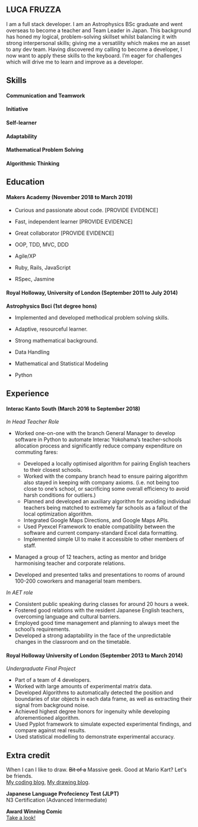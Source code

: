 ## LUCA FRUZZA

I am a full stack developer.  I am an Astrophysics BSc graduate and went overseas to become a teacher and Team Leader in Japan.  This background has honed my logical, problem-solving skillset whilst balancing it with strong interpersonal skills; giving me a versatility which makes me an asset to any dev team.  Having discovered my calling to become a developer, I now want to apply these skills to the keyboard.  I’m eager for challenges which will drive me to learn and improve as a developer.

## Skills

#### Communication and Teamwork

#### Initiative

#### Self-learner

#### Adaptability

#### Mathematical Problem Solving

#### Algorithmic Thinking

## Education

#### Makers Academy (November 2018 to March 2019)

* Curious and passionate about code. [PROVIDE EVIDENCE]
* Fast, independent learner [PROVIDE EVIDENCE]
* Great collaborator [PROVIDE EVIDENCE]

* OOP, TDD, MVC, DDD
* Agile/XP
* Ruby, Rails, JavaScript
* RSpec, Jasmine

#### Royal Holloway, University of London (September 2011 to July 2014)

**Astrophysics Bsci (1st degree hons)**

* Implemented and developed methodical problem solving skills.
* Adaptive, resourceful learner.
* Strong mathematical background.


* Data Handling
* Mathematical and Statistical Modeling
* Python



## Experience

#### Interac Kanto South (March 2016 to September 2018)    
*In Head Teacher Role*  
* Worked one-on-one with the branch General Manager to develop software in Python to automate Interac Yokohama’s teacher-schools allocation process and significantly reduce company expenditure on commuting fares:
  * Developed a locally optimised algorithm for pairing English teachers to their closest schools.
  * Worked with the company branch head to ensure pairing algorithm also stayed in keeping with company axioms. (i.e. not being too close to one’s school, or sacrificing some overall efficiency to avoid harsh conditions for outliers.) 
  * Planned and developed an auxiliary algorithm  for avoiding individual teachers being matched to extremely far schools as a fallout of the local optimization algorithm. 
  * Integrated Google Maps Directions, and Google Maps APIs.
  * Used Pyexcel Framework to enable compatibility between the software and current company-standard Excel data formatting. 
  * Implemented simple UI to make it accessible to other members of staff.

* Managed a group of 12 teachers, acting as mentor and bridge harmonising teacher and corporate relations.
* Developed and presented talks and presentations to rooms of around 100-200 coworkers and managerial team members.
  
*In AET role*

* Consistent public speaking during classes for around 20 hours a week.
* Fostered good relations with the resident Japanese English teachers, overcoming language and cultural barriers.
* Employed good time management and planning to always meet the school’s requirements.
* Developed a strong adaptability in the face of the unpredictable changes in the classroom and on the timetable. 


#### Royal Holloway University of London (September 2013 to March 2014)   
*Undergraduate Final Project*  
* Part of a team of 4 developers.
* Worked with large amounts of experimental matrix data.
* Developed Algorithms to automatically detected the position and boundaries of star objects in each data frame, as well as extracting their signal from background noise.
* Achieved highest degree honors for ingenuity while developing aforementioned algorithm.
* Used Pyplot framework to simulate expected experimental findings, and compare against real results.
* Used statistical modelling to demonstrate experimental accuracy. 


## Extra credit
When I can I like to draw. ~~Bit of a~~ Massive geek. Good at Mario Kart?
Let's be friends.  
[My coding blog](https://punchcafe.hatenablog.com/), [My drawing blog](http://punchcafe.co.uk/).

**Japanese Language Profeciency Test (JLPT)**  
N3 Certification (Advanced Intermediate)

**Award Winning Comic**  
[Take a look!](https://express.yudu.com/item/details/3780123/MJ15--.1st---Luca-Fruzza----Sonnegarten--)


